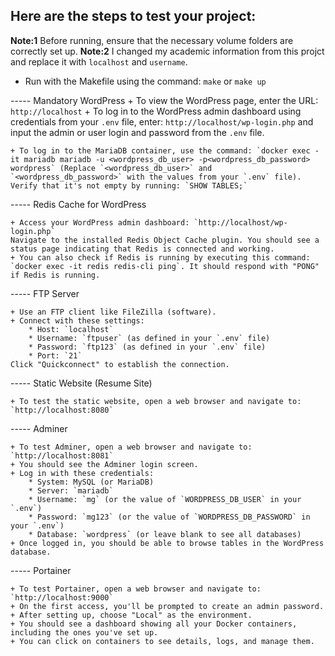 ## Here are the steps to test your project:

**Note:1** Before running, ensure that the necessary volume folders are correctly set up.
**Note:2** I changed my academic information from this projct and replace it with `localhost` and `username`.

- Run with the Makefile using the command: `make` or `make up`

----- Mandatory WordPress
    + To view the WordPress page, enter the URL: `http://localhost`
    + To log in to the WordPress admin dashboard using credentials from your `.env` file, enter: `http://localhost/wp-login.php` and input the admin or user login and password from the `.env` file.

    + To log in to the MariaDB container, use the command: `docker exec -it mariadb mariadb -u <wordpress_db_user> -p<wordpress_db_password> wordpress` (Replace `<wordpress_db_user>` and `<wordpress_db_password>` with the values from your `.env` file).
    Verify that it's not empty by running: `SHOW TABLES;`

----- Redis Cache for WordPress

    + Access your WordPress admin dashboard: `http://localhost/wp-login.php`
    Navigate to the installed Redis Object Cache plugin. You should see a status page indicating that Redis is connected and working.
    + You can also check if Redis is running by executing this command: `docker exec -it redis redis-cli ping`. It should respond with "PONG" if Redis is running.


----- FTP Server

    + Use an FTP client like FileZilla (software).
    + Connect with these settings:
        * Host: `localhost`
        * Username: `ftpuser` (as defined in your `.env` file)
        * Password: `ftp123` (as defined in your `.env` file)
        * Port: `21`
    Click "Quickconnect" to establish the connection.


----- Static Website (Resume Site)

    + To test the static website, open a web browser and navigate to: `http://localhost:8080`


----- Adminer

    + To test Adminer, open a web browser and navigate to: `http://localhost:8081`
    + You should see the Adminer login screen.
    + Log in with these credentials:
        * System: MySQL (or MariaDB)
        * Server: `mariadb`
        * Username: `mg` (or the value of `WORDPRESS_DB_USER` in your `.env`)
        * Password: `mg123` (or the value of `WORDPRESS_DB_PASSWORD` in your `.env`)
        * Database: `wordpress` (or leave blank to see all databases)
    + Once logged in, you should be able to browse tables in the WordPress database.


----- Portainer

    + To test Portainer, open a web browser and navigate to: `http://localhost:9000`
    + On the first access, you'll be prompted to create an admin password.
    + After setting up, choose "Local" as the environment.
    + You should see a dashboard showing all your Docker containers, including the ones you've set up.
    + You can click on containers to see details, logs, and manage them.
